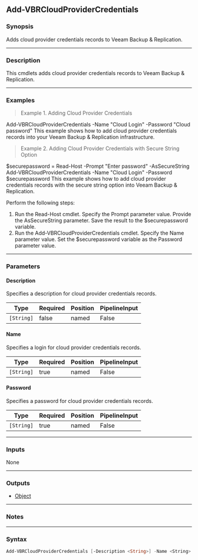 Add-VBRCloudProviderCredentials
-------------------------------

### Synopsis
Adds cloud provider credentials records to Veeam Backup & Replication.

---

### Description

This cmdlets adds cloud provider credentials records to Veeam Backup & Replication.

---

### Examples
> Example 1. Adding Cloud Provider Credentials

Add-VBRCloudProviderCredentials -Name "Cloud Login" -Password "Cloud password"
This example shows how to add cloud provider credentials records into your Veeam Backup & Replication infrastructure.
> Example 2. Adding Cloud Provider Credentials with Secure String Option

$securepassword = Read-Host -Prompt "Enter password" -AsSecureString
Add-VBRCloudProviderCredentials -Name "Cloud Login" -Password $securepassword
This example shows how to add cloud provider credentials records with the secure string option into Veeam Backup & Replication.

Perform the following steps:
1. Run the Read-Host cmdlet. Specify the Prompt parameter value. Provide the AsSecureString parameter. Save the result to the $securepassword variable.
2. Run the Add-VBRCloudProviderCredentials cmdlet. Specify the Name parameter value. Set the $securepassword variable as the Password parameter value.

---

### Parameters
#### **Description**
Specifies a description for cloud provider credentials records.

|Type      |Required|Position|PipelineInput|
|----------|--------|--------|-------------|
|`[String]`|false   |named   |False        |

#### **Name**
Specifies a login for cloud provider credentials records.

|Type      |Required|Position|PipelineInput|
|----------|--------|--------|-------------|
|`[String]`|true    |named   |False        |

#### **Password**
Specifies a password for cloud provider credentials records.

|Type      |Required|Position|PipelineInput|
|----------|--------|--------|-------------|
|`[String]`|true    |named   |False        |

---

### Inputs
None

---

### Outputs
* [Object](https://learn.microsoft.com/en-us/dotnet/api/System.Object)

---

### Notes

---

### Syntax
```PowerShell
Add-VBRCloudProviderCredentials [-Description <String>] -Name <String> -Password <String> [<CommonParameters>]
```
